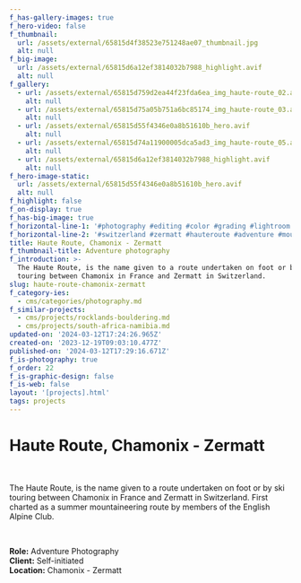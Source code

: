 ```yaml
---
f_has-gallery-images: true
f_hero-video: false
f_thumbnail:
  url: /assets/external/65815d4f38523e751248ae07_thumbnail.jpg
  alt: null
f_big-image:
  url: /assets/external/65815d6a12ef3814032b7988_highlight.avif
  alt: null
f_gallery:
  - url: /assets/external/65815d759d2ea44f23fda6ea_img_haute-route_02.avif
    alt: null
  - url: /assets/external/65815d75a05b751a6bc85174_img_haute-route_03.avif
    alt: null
  - url: /assets/external/65815d55f4346e0a8b51610b_hero.avif
    alt: null
  - url: /assets/external/65815d74a11900005dca5ad3_img_haute-route_05.avif
    alt: null
  - url: /assets/external/65815d6a12ef3814032b7988_highlight.avif
    alt: null
f_hero-image-static:
  url: /assets/external/65815d55f4346e0a8b51610b_hero.avif
  alt: null
f_highlight: false
f_on-display: true
f_has-big-image: true
f_horizontal-line-1: '#photography #editing #color #grading #lightroom'
f_horizontal-line-2: '#switzerland #zermatt #hauteroute #adventure #mountain'
title: Haute Route, Chamonix - Zermatt
f_thumbnail-title: Adventure photography
f_introduction: >-
  The Haute Route, is the name given to a route undertaken on foot or by ski
  touring between Chamonix in France and Zermatt in Switzerland.
slug: haute-route-chamonix-zermatt
f_category-ies:
  - cms/categories/photography.md
f_similar-projects:
  - cms/projects/rocklands-bouldering.md
  - cms/projects/south-africa-namibia.md
updated-on: '2024-03-12T17:24:26.965Z'
created-on: '2023-12-19T09:03:10.477Z'
published-on: '2024-03-12T17:29:16.671Z'
f_is-photography: true
f_order: 22
f_is-graphic-design: false
f_is-web: false
layout: '[projects].html'
tags: projects
---
```


Haute Route, Chamonix - Zermatt
===============================

‍

The Haute Route, is the name given to a route undertaken on foot or by ski touring between Chamonix in France and Zermatt in Switzerland. First charted as a summer mountaineering route by members of the English Alpine Club.

‍

**Role:** Adventure Photography  
**Client:** Self-initiated  
**Location:** Chamonix - Zermatt
